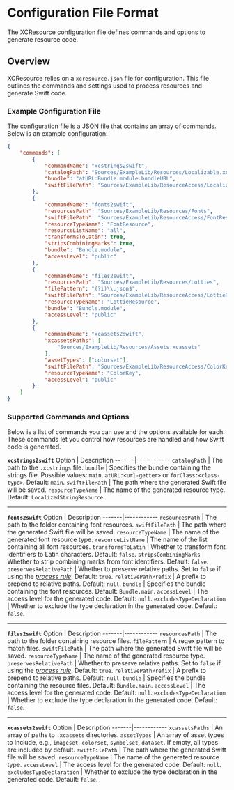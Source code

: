 # Configuration File Format

The XCResource configuration file defines commands and options to generate resource code.

## Overview

XCResource relies on a `xcresource.json` file for configuration.
This file outlines the commands and settings used to process resources and generate Swift code.

### Example Configuration File

The configuration file is a JSON file that contains an array of commands.
Below is an example configuration:

```json
{
    "commands": [
        {
            "commandName": "xcstrings2swift",
            "catalogPath": "Sources/ExampleLib/Resources/Localizable.xcstrings",
            "bundle": "atURL:Bundle.module.bundleURL",
            "swiftFilePath": "Sources/ExampleLib/ResourceAccess/LocalizedStringResource+.swift"
        },
        {
            "commandName": "fonts2swift",
            "resourcesPath": "Sources/ExampleLib/Resources/Fonts",
            "swiftFilePath": "Sources/ExampleLib/ResourceAccess/FontResource.swift",
            "resourceTypeName": "FontResource",
            "resourceListName": "all",
            "transformsToLatin": true,
            "stripsCombiningMarks": true,
            "bundle": "Bundle.module",
            "accessLevel": "public"
        },
        {
            "commandName": "files2swift",
            "resourcesPath": "Sources/ExampleLib/Resources/Lotties",
            "filePattern": "(?i)\\.json$",
            "swiftFilePath": "Sources/ExampleLib/ResourceAccess/LottieResource.swift",
            "resourceTypeName": "LottieResource",
            "bundle": "Bundle.module",
            "accessLevel": "public"
        },
        {
            "commandName": "xcassets2swift",
            "xcassetsPaths": [
                "Sources/ExampleLib/Resources/Assets.xcassets"
            ],
            "assetTypes": ["colorset"],
            "swiftFilePath": "Sources/ExampleLib/ResourceAccess/ColorKey.swift",
            "resourceTypeName": "ColorKey",
            "accessLevel": "public"
        }
    ]
}
```

### Supported Commands and Options

Below is a list of commands you can use and the options available for each.
These commands let you control how resources are handled and how Swift code is generated.

**`xcstrings2swift`**
Option | Description
-------|------------
`catalogPath` | The path to the `.xcstrings` file.
`bundle` | Specifies the bundle containing the strings file. Possible values: `main`, `atURL:<url-getter>` or `forClass:<class-type>`. Default: `main`.
`swiftFilePath` | The path where the generated Swift file will be saved.
`resourceTypeName` | The name of the generated resource type. Default: `LocalizedStringResource`.

---

**`fonts2swift`**
Option | Description
-------|------------
`resourcesPath` | The path to the folder containing font resources.
`swiftFilePath` | The path where the generated Swift file will be saved.
`resourceTypeName` | The name of the generated font resource type.
`resourceListName` | The name of the list containing all font resources.
`transformsToLatin` | Whether to transform font identifiers to Latin characters. Default: `false`.
`stripsCombiningMarks` | Whether to strip combining marks from font identifiers. Default: `false`.
`preservesRelativePath` | Whether to preserve relative paths. Set to `false` if using the [*process rule*](https://developer.apple.com/documentation/xcode/bundling-resources-with-a-swift-package#Explicitly-declare-or-exclude-resources). Default: `true`.
`relativePathPrefix` | A prefix to prepend to relative paths. Default: `null`.
`bundle` | Specifies the bundle containing the font resources. Default: `Bundle.main`.
`accessLevel` | The access level for the generated code. Default: `null`.
`excludesTypeDeclaration` | Whether to exclude the type declaration in the generated code. Default: `false`.

---

**`files2swift`**
Option | Description
-------|------------
`resourcesPath` | The path to the folder containing resource files.
`filePattern` | A regex pattern to match files.
`swiftFilePath` | The path where the generated Swift file will be saved.
`resourceTypeName` | The name of the generated resource type.
`preservesRelativePath` | Whether to preserve relative paths. Set to `false` if using the [*process rule*](https://developer.apple.com/documentation/xcode/bundling-resources-with-a-swift-package#Explicitly-declare-or-exclude-resources). Default: `true`.
`relativePathPrefix` | A prefix to prepend to relative paths. Default: `null`.
`bundle` | Specifies the bundle containing the resource files. Default: `Bundle.main`.
`accessLevel` | The access level for the generated code. Default: `null`.
`excludesTypeDeclaration` | Whether to exclude the type declaration in the generated code. Default: `false`.

---

**`xcassets2swift`**
Option | Description
-------|------------
`xcassetsPaths` | An array of paths to `.xcassets` directories.
`assetTypes` | An array of asset types to include, e.g., `imageset`, `colorset`, `symbolset`, `dataset`. If empty, all types are included by default.
`swiftFilePath` | The path where the generated Swift file will be saved.
`resourceTypeName` | The name of the generated resource type.
`accessLevel` | The access level for the generated code. Default: `null`.
`excludesTypeDeclaration` | Whether to exclude the type declaration in the generated code. Default: `false`.
